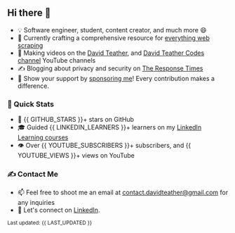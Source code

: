 ## Hi there 👋
- 💡 Software engineer, student, content creator, and much more 😄
- 🔭 Currently crafting a comprehensive resource for [everything web scraping](https://github.com/davidteather/everything-web-scraping)
- 🎥 Making videos on the [David Teather](https://www.youtube.com/c/davidteather?sub_confirmation=1), and [David Teather Codes channel](https://www.youtube.com/c/DavidTeatherCodes?sub_confirmation=1) YouTube channels
- ✍️ Blogging about privacy and security on [The Response Times](https://theresponsetimes.com)
- 💖 Show your support by [sponsoring me](https://github.com/sponsors/davidteather)! Every contribution makes a difference.

### 🚀 Quick Stats
- 🌟 {{ GITHUB_STARS }}+ stars on GitHub
- 🎓 Guided {{ LINKEDIN_LEARNERS }}+ learners on my [LinkedIn Learning courses](https://www.linkedin.com/learning/instructors/david-teather)
- 👁️ Over {{ YOUTUBE_SUBSCRIBERS }}+ subscribers, and {{ YOUTUBE_VIEWS }}+ views on YouTube

### ✍️ Contact Me
- 📫 Feel free to shoot me an email at [contact.davidteather@gmail.com](mailto:contact.davidteather@gmail.com) for any inquiries
- 🐧 Let's connect on [LinkedIn](https://www.linkedin.com/in/davidteather/).

<small>Last updated: {{ LAST_UPDATED }}</small>